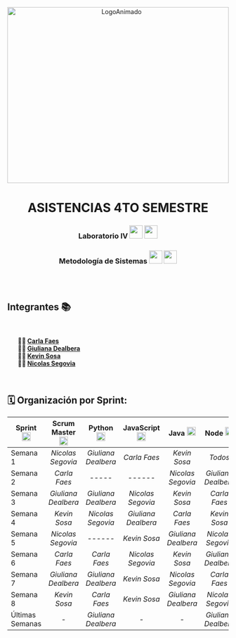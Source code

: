 <p align="center">
  <img src="https://github.com/CodeSystem2022/ProyectoIntegrador-Compunerds/assets/86338019/2c1e977d-17ff-41a7-a3cd-994411e497fe" alt="LogoAnimado" width="100%" height="400">
</p>  

<h1 align="center">ASISTENCIAS 4TO SEMESTRE</h1>


<h3 align="center">Laboratorio IV <img height=30 src="https://cdn.jsdelivr.net/gh/devicons/devicon/icons/python/python-original.svg"/>  <img height=30 src="https://cdn.jsdelivr.net/gh/devicons/devicon/icons/javascript/javascript-original.svg" /></h3> 
<h3 align="center">Metodología de Sistemas <img height=30 src="https://cdn.jsdelivr.net/gh/devicons/devicon/icons/java/java-original.svg" /> <img height=30 src="https://img.icons8.com/fluency/48/node-js.png" /> </h3> 
<br> 
<br> 

<h2> Integrantes 📚</h2>
<br> 
<ul style="list-style-type: none;">
    <li><b>👩‍💻 <a href="https://github.com/carlafaes">Carla Faes</a></b></li>
    <li><b>👩‍💻 <a href="https://github.com/GiulianaDeEt">Giuliana Dealbera</a></b></li>
    <li><b>👨‍💻 <a href="https://github.com/kvnsosa">Kevin Sosa</a></b></li>
    <li><b>👨‍💻 <a href="https://github.com/Nico-Segovia">Nicolas Segovia</a></b></li>
</ul>
<br>


<h2> 🗓️ Organización por Sprint: </h2>

| **Sprint** <img height=20 src="https://img.icons8.com/external-soft-fill-juicy-fish/60/external-agile-agile-development-soft-fill-soft-fill-juicy-fish-24.png" />| **Scrum Master** <img height=20 src="https://img.icons8.com/cotton/64/000000/conference.png" /> | **Python** <img height=20 src="https://cdn.jsdelivr.net/gh/devicons/devicon/icons/python/python-original.svg" /> | **JavaScript** <img height=20 src="https://cdn.jsdelivr.net/gh/devicons/devicon/icons/javascript/javascript-original.svg" /> |  **Java** <img height=20 src="https://cdn.jsdelivr.net/gh/devicons/devicon/icons/java/java-original.svg" /> | **Node**  <img height=20 src="https://img.icons8.com/fluency/48/node-js.png" /> |
| ------------- |:-------------:|:-------------:|:-------------:|:-------------:|:-------------:|
| Semana 1 | *Nicolas Segovia*  | *Giuliana Dealbera* | *Carla Faes* | *Kevin Sosa* | *Todos*  
| Semana 2 | *Carla Faes*  | *-----* | *------* | *Nicolas Segovia* | *Giuliana Dealbera*  
| Semana 3 | *Giuliana Dealbera*  | *Giuliana Dealbera* | *Nicolas Segovia* | *Kevin Sosa* | *Carla Faes*
| Semana 4 | *Kevin Sosa*  | *Nicolas Segovia* | *Giuliana Dealbera* | *Carla Faes* | *Kevin Sosa*
| Semana 5 | *Nicolas Segovia*  | *------* | *Kevin Sosa* | *Giuliana Dealbera* | *Nicolas Segovia*
| Semana 6 | *Carla Faes*  | *Carla Faes* | *Nicolas Segovia* | *Kevin Sosa* | *Giuliana Dealbera*
| Semana 7 | *Giuliana Dealbera*  | *Giuliana Dealbera* | *Kevin Sosa* | *Nicolas Segovia* | *Carla Faes*
| Semana 8 | *Kevin Sosa*  | *Carla Faes* | *Kevin Sosa* | *Giuliana Dealbera* | *Nicolas Segovia*
| Últimas Semanas  | *-*  | *Giuliana Dealbera* | *-* | *-* | *Giuliana Dealbera*
<br>


